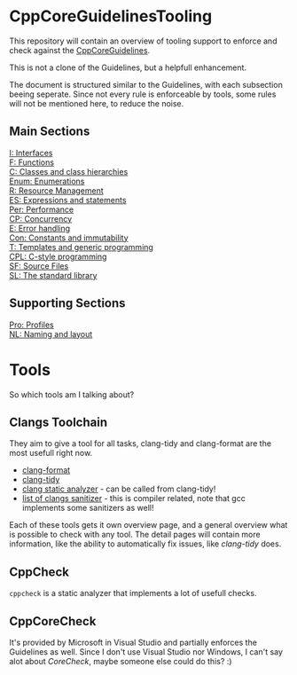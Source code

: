# CppCoreGuidelinesTooling

This repository will contain an overview of tooling support to enforce and check against the [CppCoreGuidelines](https://github.com/isocpp/CppCoreGuidelines).

This is not a clone of the Guidelines, but a helpfull enhancement.

The document is structured similar to the Guidelines, with each
subsection beeing seperate. Since not every rule is enforceable by tools,
some rules will not be mentioned here, to reduce the noise.

## Main Sections

[I: Interfaces](interfaces.md)  
[F: Functions](functions.md)  
[C: Classes and class hierarchies]()  
[Enum: Enumerations](enumerations.md)  
[R: Resource Management]()  
[ES: Expressions and statements]()  
[Per: Performance]()  
[CP: Concurrency]()  
[E: Error handling]()  
[Con: Constants and immutability]()  
[T: Templates and generic programming]()  
[CPL: C-style programming]()  
[SF: Source Files]()  
[SL: The standard library]()  

## Supporting Sections

[Pro: Profiles]()  
[NL: Naming and layout]()  

# Tools

So which tools am I talking about?

## Clangs Toolchain
They aim to give a tool for all tasks, clang-tidy and clang-format are the most usefull right now.

- [clang-format](http://clang.llvm.org/docs/ClangFormat.html)
- [clang-tidy](http://clang.llvm.org/extra/clang-tidy/index.html)
- [clang static analyzer](http://clang-analyzer.llvm.org/) - can be called from clang-tidy!
- [list of clangs sanitizer](http://clang.llvm.org/docs/index.html) - this is compiler related, note that gcc implements some sanitizers as well!

Each of these tools gets it own overview page, and a general overview what is possible to check with any tool.
The detail pages will contain more information, like the ability to automatically fix issues, like *clang-tidy* does.

## CppCheck

`cppcheck` is a static analyzer that implements a lot of usefull checks.

## CppCoreCheck

It's provided by Microsoft in Visual Studio and partially enforces the
Guidelines as well.
Since I don't use Visual Studio nor Windows, I can't say alot about *CoreCheck*, maybe someone else could do this? :)

